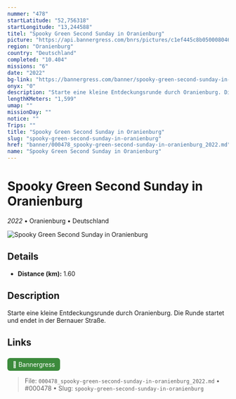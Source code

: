 ```yaml
---
nummer: "478"
startLatitude: "52,756318"
startLongitude: "13,244588"
titel: "Spooky Green Second Sunday in Oranienburg"
picture: "https://api.bannergress.com/bnrs/pictures/c1ef445c8b0500080461fd3e9f2fa09d"
region: "Oranienburg"
country: "Deutschland"
completed: "10.404"
missions: "6"
date: "2022"
bg-link: "https://bannergress.com/banner/spooky-green-second-sunday-in-oranienburg-9faa"
onyx: "0"
description: "Starte eine kleine Entdeckungsrunde durch Oranienburg. Die Runde startet und endet in der Bernauer Straße."
lengthKMeters: "1,599"
umap: ""
missionDay: ""
notice: ""
Trips: ""
title: "Spooky Green Second Sunday in Oranienburg"
slug: "spooky-green-second-sunday-in-oranienburg"
href: "banner/000478_spooky-green-second-sunday-in-oranienburg_2022.md"
name: "Spooky Green Second Sunday in Oranienburg"
---
```

# Spooky Green Second Sunday in Oranienburg

*2022* • Oranienburg • Deutschland

![Spooky Green Second Sunday in Oranienburg](https://api.bannergress.com/bnrs/pictures/c1ef445c8b0500080461fd3e9f2fa09d)



## Details
- **Distance (km):** 1.60






## Description
Starte eine kleine Entdeckungsrunde durch Oranienburg. Die Runde startet und endet in der Bernauer Straße.



## Links
<a href="https://bannergress.com/banner/spooky-green-second-sunday-in-oranienburg-9faa" style="display:inline-block;margin:6px 8px 0 0;padding:6px 12px;background:#3c8b3c;color:#fff;text-decoration:none;border-radius:6px;">🔗 Bannergress</a>




> File: `000478_spooky-green-second-sunday-in-oranienburg_2022.md` • #000478 • Slug: `spooky-green-second-sunday-in-oranienburg`
